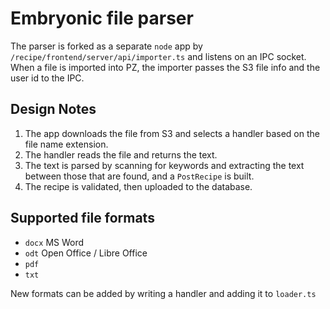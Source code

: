 # Embryonic file parser
The parser is forked as a separate `node` app by `/recipe/frontend/server/api/importer.ts` and listens on an IPC socket.
When a file is imported into PZ, the importer passes the S3 file info and the user id to the IPC.


## Design Notes
1. The app downloads the file from S3 and selects a handler based on the file name extension.
1. The handler reads the file and returns the text.
1. The text is parsed by scanning for keywords and extracting the text between those that are found,
and a `PostRecipe` is built.
1. The recipe is validated, then uploaded to the database.

## Supported file formats
* `docx` MS Word
* `odt`  Open Office / Libre Office
* `pdf`
* `txt`

New formats can be added by writing a handler and adding it to `loader.ts`

